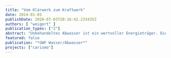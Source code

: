 ```yaml
---
title: "Vom Klärwerk zum Kraftwerk"
date: 2014-01-01
publishDate: 2020-07-03T20:16:42.233435Z
authors: [ "weigert" ]
publication_types: ["2"]
abstract: "Unbehandeltes Abwasser ist ein wertvoller Energieträger. Die hier enthaltenen organischen Stoffe haben so viel chemische Energie, dass sich damit die bisher in der Abwasserbehandlung benötigte Energiemenge komplett kompensieren und sogar noch ein Energieübersch uss erzeugen ließe. Wissenschaftler vom Kompetenzzentrum Wasser Berlin (KWB) haben einen neuen Prozess der Abwasserbehandlung entwickelt und im Pilotmaßstab getestet, um das erhebliche Energiepotenzial im Abwasser besser auszuschöpfen. Das Forschungsprojekt CARISMO (\"CARbon IS MOney\") hat eine Expertenjury für den Deutschen Nachhaltigkeitspreis nominiert."
featured: false
publication: "*GWF Wasser/Abwasser*"
projects: ["carismo"]
---
```


